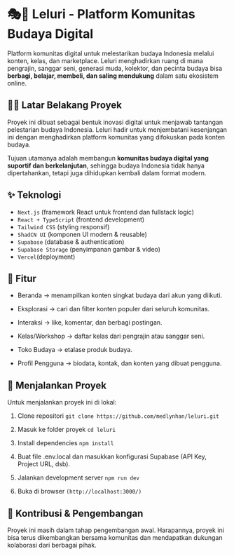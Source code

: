# 🎭📱 Leluri - Platform Komunitas Budaya Digital

Platform komunitas digital untuk melestarikan budaya Indonesia melalui konten, kelas, dan marketplace. Leluri menghadirkan ruang di mana pengrajin, sanggar seni, generasi muda, kolektor, dan pecinta budaya bisa **berbagi, belajar, membeli, dan saling mendukung** dalam satu ekosistem online.

## 👩‍💻 Latar Belakang Proyek

Proyek ini dibuat sebagai bentuk inovasi digital untuk menjawab tantangan pelestarian budaya Indonesia. Leluri hadir untuk menjembatani kesenjangan ini dengan menghadirkan platform komunitas yang difokuskan pada konten budaya.

Tujuan utamanya adalah membangun **komunitas budaya digital yang suportif dan berkelanjutan**, sehingga budaya Indonesia tidak hanya dipertahankan, tetapi juga dihidupkan kembali dalam format modern.

## ✨ Teknologi

- `Next.js` (framework React untuk frontend dan fullstack logic)
- `React + TypeScript` (frontend development)
- `Tailwind CSS` (styling responsif)
- `ShadCN UI` (komponen UI modern & reusable)
- `Supabase` (database & authentication)
- `Supabase Storage` (penyimpanan gambar & video)
- `Vercel`(deployment)

## 🚀 Fitur

- Beranda → menampilkan konten singkat budaya dari akun yang diikuti.

- Eksplorasi → cari dan filter konten populer dari seluruh komunitas.

- Interaksi → like, komentar, dan berbagi postingan.

- Kelas/Workshop → daftar kelas dari pengrajin atau sanggar seni.

- Toko Budaya → etalase produk budaya.

- Profil Pengguna → biodata, kontak, dan konten yang dibuat pengguna.
  
## 🚦 Menjalankan Proyek

Untuk menjalankan proyek ini di lokal: 

1. Clone repositori `git clone https://github.com/medlynhan/leluri.git`

2. Masuk ke folder proyek  `cd leluri`

3. Install dependencies `npm install`
   
4. Buat file .env.local dan masukkan konfigurasi Supabase (API Key, Project URL, dsb).

5. Jalankan development server  `npm run dev`

6. Buka di browser  `(http://localhost:3000/)`


## 🤝 Kontribusi & Pengembangan
Proyek ini masih dalam tahap pengembangan awal. Harapannya, proyek ini bisa terus dikembangkan bersama komunitas dan mendapatkan dukungan kolaborasi dari berbagai pihak.

